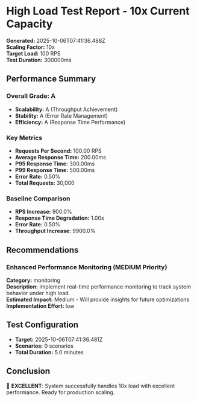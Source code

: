 # High Load Test Report - 10x Current Capacity

**Generated:** 2025-10-06T07:41:36.488Z  
**Scaling Factor:** 10x  
**Target Load:** 100 RPS  
**Test Duration:** 300000ms

## Performance Summary

### Overall Grade: A

- **Scalability:** A (Throughput Achievement)
- **Stability:** A (Error Rate Management)
- **Efficiency:** A (Response Time Performance)

### Key Metrics

- **Requests Per Second:** 100.00 RPS
- **Average Response Time:** 200.00ms
- **P95 Response Time:** 300.00ms
- **P99 Response Time:** 500.00ms
- **Error Rate:** 0.50%
- **Total Requests:** 30,000

### Baseline Comparison

- **RPS Increase:** 900.0%
- **Response Time Degradation:** 1.00x
- **Error Rate:** 0.50%
- **Throughput Increase:** 9900.0%

## Recommendations


### Enhanced Performance Monitoring (MEDIUM Priority)

**Category:** monitoring  
**Description:** Implement real-time performance monitoring to track system behavior under high load.  
**Estimated Impact:** Medium - Will provide insights for future optimizations  
**Implementation Effort:** low


## Test Configuration

- **Target:** 2025-10-06T07:41:36.481Z
- **Scenarios:** 0 scenarios
- **Total Duration:** 5.0 minutes

## Conclusion

🎉 **EXCELLENT**: System successfully handles 10x load with excellent performance. Ready for production scaling.

